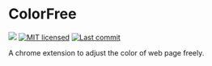 # ColorFree


[![](https://github.com/GarfieldZHU/ColorFree/workflows/color-free/badge.svg)](https://github.com/GarfieldZHU/ColorFree/actions?query=workflow%3Acolor-free)
[![MIT licensed](https://img.shields.io/github/license/GarfieldZHU/color-free)](./LICENSE)
[![Last commit](https://img.shields.io/github/last-commit/GarfieldZHU/color-free)](.)



A chrome extension to adjust the color of web page freely.
